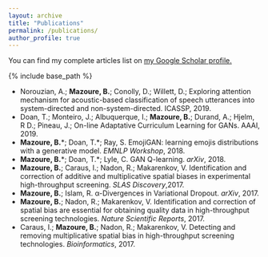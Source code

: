 ```yaml
---
layout: archive
title: "Publications"
permalink: /publications/
author_profile: true
---
```



  You can find my complete articles list on <u><a href="https://scholar.google.ca/citations?user=NaxShlcAAAAJ&hl=en&oi=ao">my Google Scholar profile</a>.</u>


{% include base_path %}
* Norouzian, A.; **Mazoure, B.**; Conolly, D.; Willett, D.; Exploring attention mechanism for acoustic-based classification of speech utterances into system-directed and non-system-directed. ICASSP, 2019.
* Doan, T.; Monteiro, J.; Albuquerque, I.; **Mazoure, B.**; Durand, A.; Hjelm, R D.; Pineau, J.; On-line Adaptative Curriculum Learning for GANs. AAAI, 2019.
* **Mazoure, B.**\*; Doan, T.\*; Ray, S. EmojiGAN: learning emojis distributions with a generative model. *EMNLP Workshop*, 2018.
* **Mazoure, B.**\*; Doan, T.\*; Lyle, C. GAN Q-learning. *arXiv*, 2018.
* **Mazoure, B.**; Caraus, I.; Nadon, R.; Makarenkov, V. Identification and correction of additive and multiplicative spatial biases in experimental high-throughput screening. *SLAS Discovery*,2017.
* **Mazoure, B.**; Islam, R. α-Divergences in Variational Dropout. *arXiv*, 2017.
* **Mazoure, B.**; Nadon, R.; Makarenkov, V. Identification and correction of spatial bias are essential for obtaining quality data in high-throughput screening technologies. *Nature Scientific Reports*, 2017.
* Caraus, I.; **Mazoure, B.**; Nadon, R.; Makarenkov, V. Detecting and removing multiplicative spatial bias in high-throughput screening technologies. *Bioinformatics*, 2017.